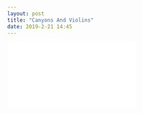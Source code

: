```yaml
---
layout: post
title: "Canyons And Violins"
date: 2019-2-21 14:45
---
```

![Canyons And Violins](hyde/assets/files/CanyonsAndViolins.pdf)



